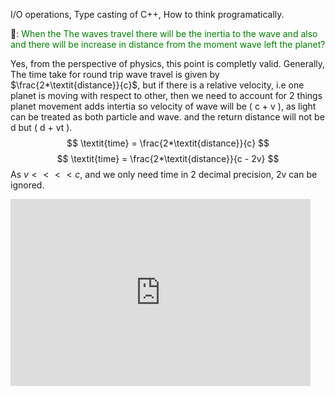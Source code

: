 I/O operations, Type casting of C++, How to think programatically.

🍫: <span style="color:green">When the The waves travel there will be the inertia to the wave and also and there will be increase in distance from the moment wave left the planet?</span>

Yes, from the perspective of physics, this point is completly valid. Generally, The time take for round trip wave travel is given by $\frac{2*\textit{distance}}{c}$, but if there is a relative velocity, i.e one planet is moving with respect to other, then we need to account for 2 things planet movement adds intertia so velocity of wave will be ( c + v ), as light can be treated as both particle and wave. and the return distance will not be d but ( d + vt ). 
$$
\textit{time} = \frac{2*\textit{distance}}{c}
$$
$$
\textit{time} = \frac{2*\textit{distance}}{c - 2v}
$$
As $v <<<< c$, and we only need time in 2 decimal precision, 2v can be ignored.

<iframe src="https://docs.google.com/presentation/d/e/2PACX-1vR1fDeBXfSHbF3kliFZc5IhWyQWpLpFpqThbTY1HNpkyvbtikJKjelski9jHFb4U8xU7sc_LdyAv9F9/embed?start=true&loop=false&delayms=30000" frameborder="0" width="480" height="299" allowfullscreen="true" mozallowfullscreen="true" webkitallowfullscreen="true"></iframe>